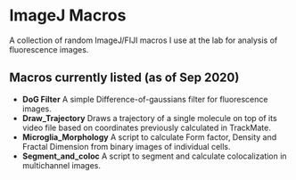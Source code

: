 # ImageJ Macros
A collection of random ImageJ/FIJI macros I use at the lab for analysis of fluorescence images.

## Macros currently listed (as of Sep 2020)

- **DoG Filter**  A simple Difference-of-gaussians filter for fluorescence images.
- **Draw_Trajectory** Draws a trajectory of a single molecule on top of its video file based on coordinates previously calculated in TrackMate.
- **Microglia_Morphology**  A script to calculate Form factor, Density and Fractal Dimension from binary images of individual cells.
- **Segment_and_coloc**  A script to segment and calculate colocalization in multichannel images.

